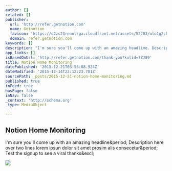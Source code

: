 ```yaml
---
author: []
related: []
publisher:
  url: 'http://refer.getnotion.com'
  name: Getnotion
  favicon: 'https://d2zc23renulrga.cloudfront.net/assets/52283/ulo1g2ckmhymulit76pm/Slice 1.jpg'
  domain: refer.getnotion.com
keywords: []
description: "I'm sure you'll come up with an amazing headline. Description here over two lines lorem ipsun dolor sit amet prosim alis consecetur. Test the signup to see a viral thanks!"
app_links: []
isBasedOnUrl: 'http://refer.getnotion.com/thank-you?kolid=7ZJ89'
title: Notion Home Monitoring
datePublished: '2015-12-21T03:53:08.924Z'
dateModified: '2015-12-14T22:12:23.781Z'
sourcePath: _posts/2015-12-21-notion-home-monitoring.md
published: true
inFeed: true
hasPage: false
inNav: false
_context: 'http://schema.org'
_type: MediaObject

---
```

<article style=""><h1>Notion Home Monitoring</h1><p>I'm sure you'll come up with an amazing headline&amp;period; Description here over two lines lorem ipsun dolor sit amet prosim alis consecetur&amp;period; Test the signup to see a viral thanks&amp;excl;</p><img src="https://d2zc23renulrga.cloudfront.net/assets/52283/46hpbyye5oaa3vm6hkeg/3P5A8173.jpg" /></article>